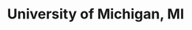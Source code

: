 ---
title: "University of Michigan, MI"
project_id: 
date: 
conference_id: ""
presenters:
   - peter_bandettini
summary: "<p>University of Michigan, MI</p>"
file: /assets/presentations/T219.ppt
filename: T219.ppt
layout: presentation
---
